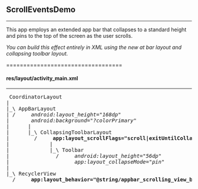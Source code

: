 ## ScrollEventsDemo
----------------------------------
This app employs an extended app bar that collapses to a standard height and pins to the top
of the screen as the user scrolls.

_You can build this effect entirely in XML using the new at bar layout and collapsing toolbar layout._

==================================

#### res/layout/activity_main.xml
----------------------------------
<pre>
 CoordinatorLayout
|
|_\ AppBarLayout
| /     <i>android:layout_height="168dp"
|       android:background="?colorPrimary"</i>
|      |
|      |_\ CollapsingToolbarLayout
|        /     <b>app:layout_scrollFlags="scroll|exitUntilCollapsed"</b>
|             |
|             |_\ Toolbar
|               /     <i>android:layout_height="56dp"
|                     app:layout_collapseMode="pin"</i>
|
|_\ RecyclerView
  /     <b>app:layout_behavior="@string/appbar_scrolling_view_behavior"</b>
</pre>
